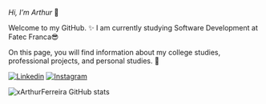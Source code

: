 *Hi, I’m Arthur* 👋

Welcome to my GitHub. ✨
I am currently studying Software Development at Fatec Franca😎

On this page, you will find information about my college studies, professional projects, and personal studies. 📖




[![Linkedin](https://img.shields.io/badge/LinkedIn-0077B5?style=for-the-badge&logo=linkedin&logoColor=white)](https://br.linkedin.com/in/arthur-ferreira-813885204)   [![Instagram](https://img.shields.io/badge/Instagram-E4405F?style=for-the-badge&logo=instagram&logoColor=white)](https://www.instagram.com/arthurrferreira___/)



![xArthurFerreira GitHub stats](https://github-readme-stats.vercel.app/api?username=xArthurFerreira&show_icons=true&theme=radical)

